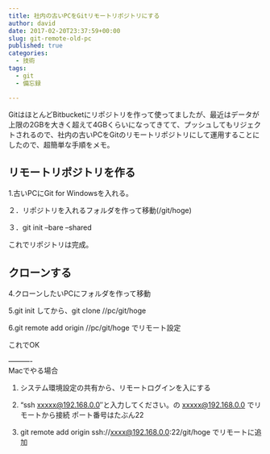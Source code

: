 ```yaml
---
title: 社内の古いPCをGitリモートリポジトリにする
author: david
date: 2017-02-20T23:37:59+00:00
slug: git-remote-old-pc
published: true
categories:
  - 技術
tags:
  - git
  - 備忘録

---
```

GitはほとんどBitbucketにリポジトリを作って使ってましたが、最近はデータが上限の2GBを大きく超えて4GBくらいになってきてて、プッシュしてもリジェクトされるので、社内の古いPCをGitのリモートリポジトリにして運用することにしたので、超簡単な手順をメモ。

## リモートリポジトリを作る

1.古いPCにGit for Windowsを入れる。

２．リポジトリを入れるフォルダを作って移動(/git/hoge)

３．git init &#8211;bare &#8211;shared

これでリポジトリは完成。

## クローンする

4.クローンしたいPCにフォルダを作って移動

5.git init してから、git clone //pc/git/hoge

6.git remote add origin //pc/git/hoge でリモート設定

これでOK

&#8212;&#8212;&#8212;-  
Macでやる場合

1. システム環境設定の共有から、リモートログインを入にする

2. &#8220;ssh xxxxx@192.168.0.0&#8243;と入力してください。の xxxxx@192.168.0.0 でリモートから接続 ポート番号はたぶん22

3. git remote add origin ssh://xxxx@192.168.0.0:22/git/hoge でリモートに追加